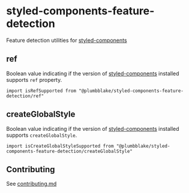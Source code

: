 # styled-components-feature-detection

Feature detection utilities for [styled-components](https://www.styled-components.com/)

## ref

Boolean value indicating if the version of [styled-components](https://www.styled-components.com/) installed supports `ref` property.

```
import isRefSupported from "@plumbblake/styled-components-feature-detection/ref"
```

## createGlobalStyle

Boolean value indicating if the version of [styled-components](https://www.styled-components.com/) installed supports `createGlobalStyle`.

```
import isCreateGlobalStyleSupported from "@plumbblake/styled-components-feature-detection/createGlobalStyle"
```

## Contributing

See [contributing.md](contributing.md)
